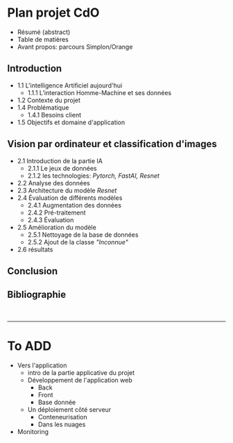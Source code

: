 # Plan projet CdO

- Résumé (abstract)
- Table de matières
- Avant propos: parcours Simplon/Orange

## Introduction
- 1.1 L'intelligence Artificiel aujourd'hui
  - 1.1.1 L’interaction Homme-Machine et ses données
- 1.2 Contexte du projet 
- 1.4 Problématique
  - 1.4.1 Besoins client
- 1.5 Objectifs et domaine d'application

## Vision par ordinateur et classification d'images
- 2.1 Introduction de la partie IA
    - 2.1.1 Le jeux de données
    - 2.1.2 les technologies: *Pytorch, FastAI, Resnet*
- 2.2 Analyse des données
- 2.3 Architecture du modèle *Resnet*
- 2.4 Évaluation de différents modèles
  - 2.4.1 Augmentation des données
  - 2.4.2 Pré-traitement
  - 2.4.3 Évaluation 
- 2.5 Amélioration du modèle
    - 2.5.1 Nettoyage de la base de données
    - 2.5.2 Ajout de la classe *"Inconnue"*
- 2.6 résultats

## Conclusion 


## Bibliographie

<br>

***

# To ADD

- Vers l'application 
  - intro de la partie applicative du projet
  - Développement de l'application web
    - Back 
    - Front
    - Base donnée  
  - Un déploiement côté serveur
    - Conteneurisation
    - Dans les nuages  
- Monitoring 